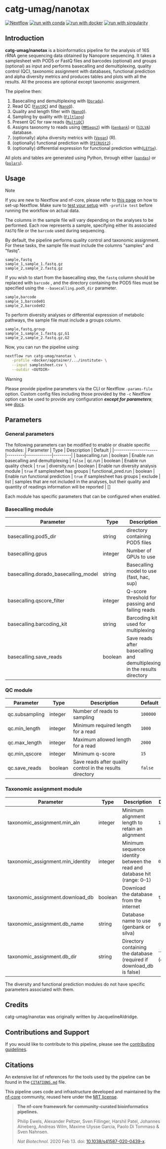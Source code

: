 # catg-umag/nanotax
[![Nextflow](https://img.shields.io/badge/nextflow%20DSL2-%E2%89%A524.04.2-23aa62.svg)](https://www.nextflow.io/)
[![run with conda](http://img.shields.io/badge/run%20with-conda-3EB049?labelColor=000000&logo=anaconda)](https://docs.conda.io/en/latest/)
[![run with docker](https://img.shields.io/badge/run%20with-docker-0db7ed?labelColor=000000&logo=docker)](https://www.docker.com/)
[![run with singularity](https://img.shields.io/badge/run%20with-singularity-1d355c.svg?labelColor=000000)](https://sylabs.io/docs/)

## Introduction

**catg-umag/nanotax** is a bioinformatics pipeline for the analysis of 16S rRNA gene sequencing data obtained by Nanopore sequencing. It takes a samplesheet with POD5 or FastQ files and barcodes (optional) and groups (optional) as input and performs basecalling and demultiplexing, quality control (QC), taxonomic assignment with databases, functional prediction and alpha diversity metrics and produces tables and plots with all the results. All the process are optional except taxonomic assignment.

The pipeline then:
1. Basecalling and demultiplexing with ([`Dorado`](https://github.com/nanoporetech/dorado)).
2. Read QC ([`FastQC`](https://www.bioinformatics.babraham.ac.uk/projects/fastqc/)) and ([`NanoQ`](https://github.com/esteinig/nanoq)).
3. Quality and length filter with ([`NanoQ`](https://github.com/esteinig/nanoq)).
4. Sampling by quality with ([`Filtlong`](https://github.com/rrwick/Filtlong))
5. Present QC for raw reads ([`MultiQC`](http://multiqc.info/))
6. Assigns taxonomy to reads using ([`MMSeqs2`](https://github.com/soedinglab/MMseqs2)) with ([`Genbank`](https://www.ncbi.nlm.nih.gov/refseq/targetedloci/16S_process/)) or ([`SILVA`](https://www.arb-silva.de/)) database.
7. (optionally) alpha diversity metrics with ([`Vegan`](https://cran.r-project.org/web/packages/vegan/vegan.pdf)) (R).
8. (optionally) functional prediction with ([`PICRUSt2`](https://github.com/picrust/picrust2)) .
9. (optionally) differential expression for functional prediction with([`LEfSe`](https://huttenhower.sph.harvard.edu/lefse/)).

All plots and tables are generated using Python, through either ([`pandas`](https://github.com/pandas-dev/pandas)) or ([`polars`](https://github.com/pola-rs/polars)).

## Usage

> [!NOTE]
> If you are new to Nextflow and nf-core, please refer to [this page](https://nf-co.re/docs/usage/installation) on how to set-up Nextflow. Make sure to [test your setup](https://nf-co.re/docs/usage/introduction#how-to-run-a-pipeline) with `-profile test` before running the workflow on actual data.

The columns in the sample file will vary depending on the analyses to be performed. Each row represents a sample, specifying either its associated `FASTQ` file or the `barcode` used during sequencing.

By default, the pipeline performs quality control and taxonomic assignment. For these tasks, the sample file must include the columns "samples" and "fastq".

```csv
sample,fastq
sample_1,sample_1.fastq.gz
sample_2,sample_2.fastq.gz
```

If you wish to start from the basecalling step, the `fastq` column should be replaced with `barcode` , and the directory containing the POD5 files must be specified using the `--basecalling.pod5_dir`  parameter.
```csv
sample,barcode
sample_1,barcode01
sample_2,barcode02
```

To perform diversity analyses or differential expression of metabolic pathways, the sample file must include a groups column.
```csv
sample,fastq,group
sample_1,sample_1.fastq.gz,G1
sample_2,sample_2.fastq.gz,G2
```


Now, you can run the pipeline using:

```bash
nextflow run catg-umag/nanotax \
   -profile <docker/apptainer/.../institute> \
   --input samplesheet.csv \
   --outdir <OUTDIR>
```

> [!WARNING]
> Please provide pipeline parameters via the CLI or Nextflow `-params-file` option. Custom config files including those provided by the `-c` Nextflow option can be used to provide any configuration _**except for parameters**_; see [docs](https://nf-co.re/docs/usage/getting_started/configuration#custom-configuration-files).


## Parameters
### General parameters
The following parameters can be modified to enable or disable specific modules:
| Parameter            | Type    | Description | Default |
|----------------------|---------|-------------|---------|
| basecalling.run      | boolean | Enable run basecalling and demultiplexing | `false`
| qc.run               | boolean | Enable run quality check | `true`
| diversity.run        | boolean | Enable run diversity analysis module | `true` if samplesheet has groups
| functional_pred.run  | boolean | Enable run functional prediction | `true` if samplesheet has groups
| exclude              | list    | samples that are not included in the analyses, but their quality and quantity of readings information will be reported | []

Each module has specific parameters that can be configured when enabled.

### Basecalling module
| Parameter            | Type    | Description | Default |
|----------------------|---------|-------------|---------|
| basecalling.pod5_dir | string  | directory containing POD5 files | input/pod5
| basecalling.gpus     | integer | Number of GPUs to use | `1`
| basecalling.dorado_basecalling_model | string | Basecalling model to use  (fast, hac, sup) | `sup `
| basecalling.qscore_filter | integer | Q-score threshold for passing and failing reads | `10`
| basecalling.barcoding_kit | string | Barcoding kit used for multiplexing | `SQK-16S114-24`
| basecalling.save_reads | boolean | Save reads after basecalling and demultiplexing in the results directory | `false`

### QC module
| Parameter            | Type    | Description | Default |
|----------------------|---------|-------------|---------|
| qc.subsampling | integer | Number of reads to sampling | `100000`
| qc.min_length  | integer | Minimum required length for a read |`1000`
| qc.max_length  | integer | Maximum allowed length for a read | `2000`
| qc.min_qscore  | integer | Minimum q-score | `15`
| qc.save_reads  | boolean | Save reads after  quality control in the results directory | `false`

### Taxonomic assignment module
| Parameter            | Type    | Description | Default |
|----------------------|---------|-------------|---------|
| taxonomic_assignment.min_aln       | integer | Minimum alignment length to retain an alignment | `1000`
| taxonomic_assignment.min_identity  | integer | Minimum sequence identity between the read and database hit (range: 0–1) | `0.95`
| taxonomic_assignment.download_db   | boolean | Download the database from the internet | `true`
| taxonomic_assignment.db_name       | string  | Database name to use (genbank or silva) | `genbank`
| taxonomic_assignment.db_dir        | string  | Directory containing the database (required if download_db is false) | `` (empty)


The diversity and functional prediction modules do not have specific parameters associated with them.

## Credits

catg-umag/nanotax was originally written by JacquelineAldridge.

<!-- We thank the following people for their extensive assistance in the development of this pipeline: -->

<!-- TODO nf-core: If applicable, make list of people who have also contributed -->

## Contributions and Support

If you would like to contribute to this pipeline, please see the [contributing guidelines](.github/CONTRIBUTING.md).

## Citations

<!-- TODO nf-core: Add citation for pipeline after first release. Uncomment lines below and update Zenodo doi and badge at the top of this file. -->
<!-- If you use catg-umag/nanotax for your analysis, please cite it using the following doi: [10.5281/zenodo.XXXXXX](https://doi.org/10.5281/zenodo.XXXXXX) -->

<!-- TODO nf-core: Add bibliography of tools and data used in your pipeline -->

An extensive list of references for the tools used by the pipeline can be found in the [`CITATIONS.md`](CITATIONS.md) file.

This pipeline uses code and infrastructure developed and maintained by the [nf-core](https://nf-co.re) community, reused here under the [MIT license](https://github.com/nf-core/tools/blob/main/LICENSE).

> **The nf-core framework for community-curated bioinformatics pipelines.**
>
> Philip Ewels, Alexander Peltzer, Sven Fillinger, Harshil Patel, Johannes Alneberg, Andreas Wilm, Maxime Ulysse Garcia, Paolo Di Tommaso & Sven Nahnsen.
>
> _Nat Biotechnol._ 2020 Feb 13. doi: [10.1038/s41587-020-0439-x](https://dx.doi.org/10.1038/s41587-020-0439-x).
